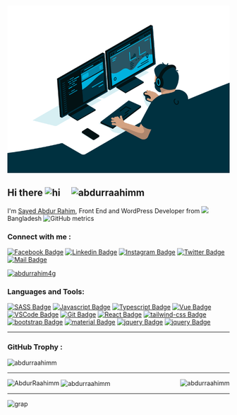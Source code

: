 <!--
**AbdurRaahimm/AbdurRaahimm** is a ✨ _special_ ✨ repository because its `README.md` (this file) appears on your GitHub profile.

Here are some ideas to get you started:

- 🔭 I’m currently working on ...
- 🌱 I’m currently learning ...
- 👯 I’m looking to collaborate on ...
- 🤔 I’m looking for help with ...
- 💬 Ask me about ...
- 📫 How to reach me: ...
- 😄 Pronouns: ...
- ⚡ Fun fact: ...
-->

<img src="code.gif"/><br>
<h2>Hi there <img src="https://user-images.githubusercontent.com/1303154/88677602-1635ba80-d120-11ea-84d8-d263ba5fc3c0.gif" width="28px" alt="hi"> &nbsp;&nbsp;&nbsp;&nbsp;<img src="https://komarev.com/ghpvc/?username=abdurraahimm&label=Profile%20views&color=0e75b6&style=flat" alt="abdurraahimm" /></h2>

I'm [Sayed Abdur Rahim](#), Front End and WordPress Developer from <img src="https://image.flaticon.com/icons/svg/323/323299.svg" width="13"/> Bangladesh
![GitHub metrics](https://metrics.lecoq.io/AbdurRaahimm)  

### Connect with me :

[![Facebook Badge](https://img.shields.io/badge/Facebook-1877F2?style=for-the-badge&logo=facebook&logoColor=white)](https://www.facebook.com/AbdurRahim1996) 
[![Linkedin Badge](https://img.shields.io/badge/LinkedIn-0077B5?style=for-the-badge&logo=linkedin&logoColor=white)](https://www.linkedin.com/in/abdur-rahim4g/) 
[![Instagram Badge](https://img.shields.io/badge/Instagram-E4405F?style=for-the-badge&logo=instagram&logoColor=white)](https://www.instagram.com/abdurrahim4g/) 
[![Twitter Badge](https://img.shields.io/badge/Twitter-1DA1F2?style=for-the-badge&logo=twitter&logoColor=white)](https://twitter.com/AbdurRahim4G) 
[![Mail Badge](https://img.shields.io/badge/Gmail-D14836?style=for-the-badge&logo=gmail&logoColor=white)](mailto:rahim703936@gmail.com)

<a href="https://twitter.com/abdurrahim4g" target="blank"><img src="https://img.shields.io/twitter/follow/abdurrahim4g?logo=twitter&style=for-the-badge" alt="abdurrahim4g" /></a>


### Languages and Tools:

[![SASS Badge](https://img.shields.io/badge/Sass-CC6699?style=for-the-badge&logo=sass&logoColor=white)](#) 
[![Javascript Badge](https://img.shields.io/badge/-Javascript-F0DB4F?style=for-the-badge&labelColor=black&logo=javascript&logoColor=F0DB4F)](#) 
[![Typescript Badge](https://img.shields.io/badge/-Typescript-007acc?style=for-the-badge&labelColor=black&logo=typescript&logoColor=007acc)](#) 
[![Vue Badge](https://img.shields.io/badge/Vue.js-35495E?style=for-the-badge&logo=vuedotjs&logoColor=4FC08D)](#) 
[![VSCode Badge](https://img.shields.io/badge/Visual_Studio-5C2D91?style=for-the-badge&logo=visual%20studio&logoColor=white)](#) 
[![Git Badge](https://img.shields.io/badge/Git-F05032?style=for-the-badge&logo=git&logoColor=white)](#)
[![React Badge](https://img.shields.io/badge/React-20232A?style=for-the-badge&logo=react&logoColor=61DAFB)](#)
[![tailwind-css Badge](https://img.shields.io/badge/Tailwind_CSS-38B2AC?style=for-the-badge&logo=tailwind-css&logoColor=white)](#)
[![bootstrap Badge](https://img.shields.io/badge/Bootstrap-563D7C?style=for-the-badge&logo=bootstrap&logoColor=white)](#)
[![material Badge](https://img.shields.io/badge/Material--UI-0081CB?style=for-the-badge&logo=material-ui&logoColor=white)](#)
[![jquery Badge](https://img.shields.io/badge/jQuery-0769AD?style=for-the-badge&logo=jquery&logoColor=white)](#)
[![jquery Badge](https://img.shields.io/badge/next.js-000000?style=for-the-badge&logo=nextdotjs&logoColor=white)](#)





<hr>

### GitHub Trophy :
<img src="https://github-profile-trophy.vercel.app/?username=AbdurRaahimm" alt="abdurraahimm" />


  
<hr>
<img align="right"  src="https://github-readme-stats.vercel.app/api/top-langs?username=AbdurRaahimm&show_icons=true&theme=gotham" alt="abdurraahimm" />
<img src="https://github-readme-stats.vercel.app/api?username=AbdurRaahimm&show_icons=true&theme=gotham" alt="AbdurRaahimm" />
<img align="center" src="https://github-readme-streak-stats.herokuapp.com/?user=AbdurRaahimm&show_icons=true&theme=gotham" alt="abdurraahimm" />

<hr>
<!-- ![GitHub Activity Graph](https://activity-graph.herokuapp.com/graph?username=AbdurRaahimm) -->
<img src="https://activity-graph.herokuapp.com/graph?username=AbdurRaahimm" alt=" grap " />
<!--  <img align="center" src="https://github-readme-stats.vercel.app/api/wakatime?username=AbdurRahim&show_icons=true&theme=gotham" alt="abdurraahimm" /> -->

<!-- <img src="https://wakatime.com/share/@AbdurRahim/cb6e521d-184d-487b-bdae-b92382bb9472.svg"></img> -->
